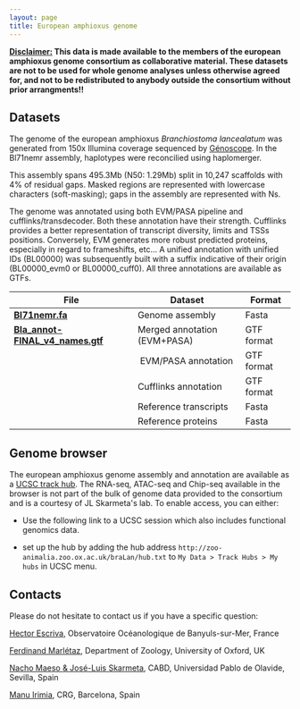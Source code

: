 ```yaml
---
layout: page
title: European amphioxus genome
---
```


<div class="message">
  <b><u>Disclaimer:</u> This data is made available to the members of the european amphioxus genome consortium as collaborative material. These datasets are not to be used for whole genome analyses unless otherwise agreed for, and not to be redistributed to anybody outside the consortium without prior arrangments!!</b></div>

## Datasets

The genome of the european amphioxus *Branchiostoma lancealatum* was generated from 150x Illumina coverage sequenced by [Génoscope](http://www.genoscope.cns.fr). In the Bl71nemr assembly, haplotypes were reconcilied using haplomerger. 

This assembly spans 495.3Mb (N50: 1.29Mb) split in 10,247 scaffolds with 4% of residual gaps. Masked regions are represented with lowercase characters (soft-masking); gaps in the assembly are represented with Ns.

The genome was annotated using both EVM/PASA pipeline and cufflinks/transdecoder. Both these annotation have their strength. Cufflinks provides a better representation of transcript diversity, limits and TSSs positions. Conversely, EVM generates more robust predicted proteins, especially in regard to frameshifts, etc... A unified annotation with unified IDs (BL00000) was subsequently built with a suffix indicative of their origin (BL00000_evm0 or BL00000_cuff0). All three annotations are available as GTFs. 

|File   |Dataset   | Format |
|---|---|---|
| **[Bl71nemr.fa](https://www.dropbox.com/s/hoor1hcv90c2la7/Bl71nemr.fa.gz?dl=1)**  | Genome assembly  | Fasta |
| **[Bla_annot-FINAL_v4_names.gtf](https://www.dropbox.com/s/4o1orqba6c1xrmy/Bla_annot-FINAL_v4_names.gtf.gz?dl=1)** | Merged annotation (EVM+PASA)  | GTF format | 
| | EVM/PASA annotation | GTF format |
| | Cufflinks annotation | GTF format |
| | Reference transcripts | Fasta |
| | Reference proteins | Fasta |

## Genome browser

The european amphioxus genome assembly and annotation are available as a [UCSC track hub](https://genome.ucsc.edu/goldenPath/help/hgTrackHubHelp.html). The RNA-seq, ATAC-seq and Chip-seq available in the browser is not part of the bulk of genome data provided to the consortium and is a courtesy of JL Skarmeta's lab. To enable access, you can either: 

- Use the following link to a UCSC session which also includes functional genomics data. 

- set up the hub by adding the hub address `http://zoo-animalia.zoo.ox.ac.uk/braLan/hub.txt` to `My Data > Track Hubs > My hubs` in UCSC menu. 

## Contacts

Please do not hesitate to contact us if you have a specific question: 

[Hector Escriva](http://www.obs-banyuls.fr/annuaire/fiche.php?id=184), Observatoire Océanologique de Banyuls-sur-Mer, France   

[Ferdinand Marlétaz](http://www.zoo.ox.ac.uk/people/view/marletaz_f.htm), Department of Zoology, University of Oxford, UK

[Nacho Maeso & José-Luis Skarmeta](https://www.upo.es/CABD/GomezSkarmetaLab/people.html), CABD, Universidad Pablo de Olavide, Sevilla, Spain

[Manu Irimia](http://www.crg.eu/en/manuel_irimia), CRG, Barcelona, Spain


